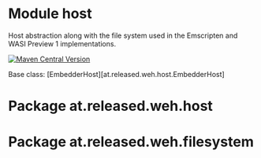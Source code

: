 # Module host

Host abstraction along with the file system used in the Emscripten and WASI Preview 1 implementations.

[<img alt="Maven Central Version" src="https://img.shields.io/maven-central/v/at.released.weh/host?style=flat-square">](https://central.sonatype.com/artifact/at.released.weh/host/overview)

Base class: [EmbedderHost][at.released.weh.host.EmbedderHost]

# Package at.released.weh.host

# Package at.released.weh.filesystem
